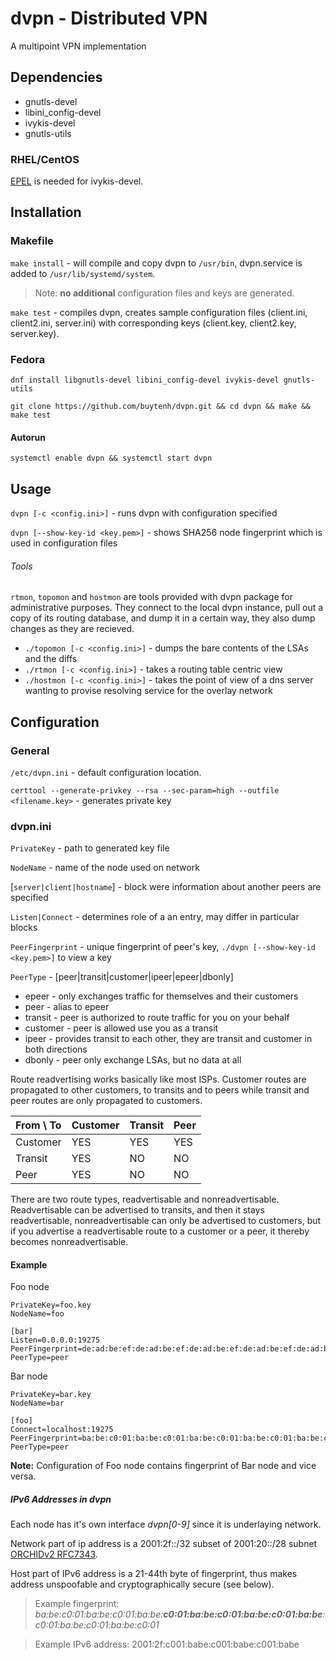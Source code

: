 # dvpn - Distributed VPN
A multipoint VPN implementation

## Dependencies
- gnutls-devel
- libini_config-devel
- ivykis-devel
- gnutls-utils

### RHEL/CentOS
[EPEL](https://fedoraproject.org/wiki/EPEL) is needed for ivykis-devel.

## Installation

### Makefile
`make install` - will compile and copy dvpn to `/usr/bin`, dvpn.service is added to `/usr/lib/systemd/system`.
> Note:  **no additional** configuration files and keys are generated.

`make test` - compiles dvpn, creates sample configuration files (client.ini, client2.ini, server.ini) with corresponding keys (client.key, client2.key, server.key).

### Fedora
```dnf install libgnutls-devel libini_config-devel ivykis-devel gnutls-utils```

```git clone https://github.com/buytenh/dvpn.git && cd dvpn && make && make test```

#### Autorun
`systemctl enable dvpn && systemctl start dvpn`

## Usage
`dvpn [-c <config.ini>]` - runs dvpn with configuration specified

`dvpn [--show-key-id <key.pem>]` - shows SHA256 node fingerprint which is used in configuration files

###### Tools
`rtmon`, `topomon` and `hostmon` are tools provided with dvpn package for administrative purposes. They connect to the local dvpn instance, pull out a copy of its routing database, and dump it in a certain way, they also dump changes as they are recieved.

- `./topomon [-c <config.ini>]` - dumps the bare contents of the LSAs and the diffs
- `./rtmon [-c <config.ini>]` - takes a routing table centric view
- `./hostmon [-c <config.ini>]` - takes the point of view of a dns server wanting to provise resolving service for the overlay network

## Configuration

### General

`/etc/dvpn.ini` - default configuration location.

`certtool --generate-privkey --rsa --sec-param=high --outfile <filename.key>` - generates private key

### dvpn.ini
`PrivateKey` - path to generated key file

`NodeName` - name of the node used on network

[`server|client|hostname`] - block were information about another peers are specified

`Listen|Connect` - determines role of a an entry, may differ in particular blocks

`PeerFingerprint` - unique fingerprint of peer's key, `./dvpn [--show-key-id <key.pem>]` to view a key

`PeerType` - [peer|transit|customer|ipeer|epeer|dbonly]
- epeer - only exchanges traffic for themselves and their customers
- peer - alias to epeer
- transit - peer is authorized to route traffic for you on your behalf
- customer - peer is allowed use you as a transit
- ipeer - provides transit to each other, they are transit and customer in both directions
- dbonly - peer only exchange LSAs, but no data at all

Route readvertising works basically like most ISPs. Customer routes are propagated to other customers, to transits and to peers while transit and peer routes are only propagated to customers.

From \ To | Customer | Transit | Peer
--- | --- | --- | ---
Customer | YES | YES | YES
Transit | YES | NO | NO
Peer | YES | NO | NO

There are two route types, readvertisable and nonreadvertisable. Readvertisable can be advertised to transits, and then it stays readvertisable, nonreadvertisable can only be advertised to customers, but if you advertise a readvertisable route to a customer or a peer, it thereby becomes nonreadvertisable.

#### Example
Foo node
```
PrivateKey=foo.key
NodeName=foo

[bar]
Listen=0.0.0.0:19275
PeerFingerprint=de:ad:be:ef:de:ad:be:ef:de:ad:be:ef:de:ad:be:ef:de:ad:be:ef:de:ad:be:ef:de:ad:be:ef:de:ad:be:ef
PeerType=peer
```

Bar node
```
PrivateKey=bar.key
NodeName=bar

[foo]
Connect=localhost:19275
PeerFingerprint=ba:be:c0:01:ba:be:c0:01:ba:be:c0:01:ba:be:c0:01:ba:be:c0:01:ba:be:c0:01:ba:be:c0:01:ba:be:c0:01
PeerType=peer
```

**Note:** Configuration of Foo node contains fingerprint of Bar node and vice versa.

##### IPv6 Addresses in dvpn

Each node has it's own interface _dvpn[0-9]_ since it is underlaying network.

Network part of ip address is a 2001:2f::/32 subset of 2001:20::/28 subnet [ORCHIDv2 RFC7343](https://tools.ietf.org/html/rfc7343).

Host part of IPv6 address is a 21-44th byte of fingerprint, thus makes address unspoofable and cryptographically secure (see below).

> Example fingerprint: _ba:be:c0:01:ba:be:c0:01:ba:be:**c0:01:ba:be:c0:01:ba:be:c0:01:ba:be**:c0:01:ba:be:c0:01:ba:be:c0:01_

> Example IPv6 address: 2001:2f:c001:babe:c001:babe:c001:babe

